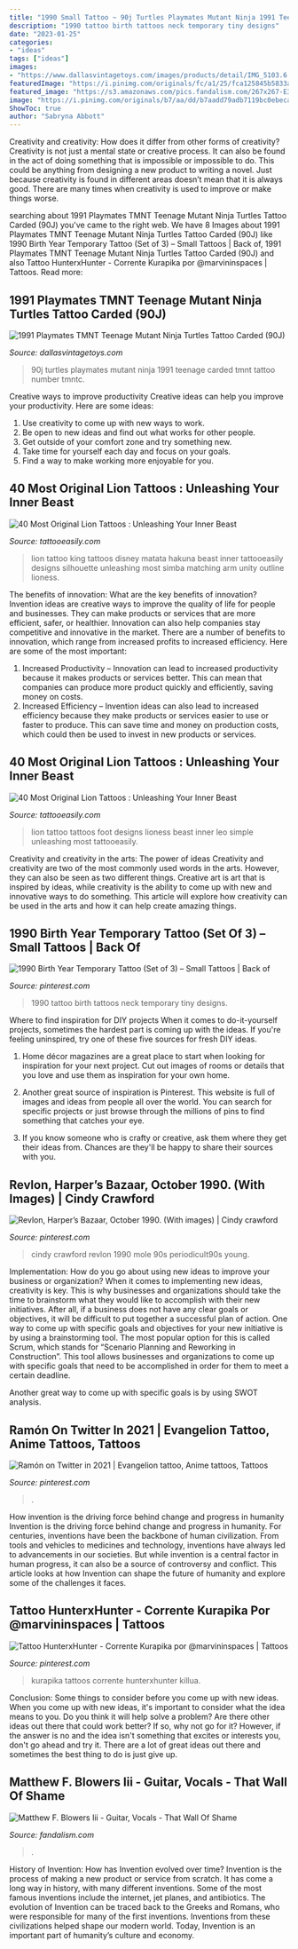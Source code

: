 ```yaml
---
title: "1990 Small Tattoo ~ 90j Turtles Playmates Mutant Ninja 1991 Teenage Carded Tmnt Tattoo Number Tmntc"
description: "1990 tattoo birth tattoos neck temporary tiny designs"
date: "2023-01-25"
categories:
- "ideas"
tags: ["ideas"]
images:
- "https://www.dallasvintagetoys.com/images/products/detail/IMG_5103.6.JPG"
featuredImage: "https://i.pinimg.com/originals/fc/a1/25/fca125845b5833ae53543c019c566608.png"
featured_image: "https://s3.amazonaws.com/pics.fandalism.com/267x267-E328E59C-9355-46AE-A78A61722ED1E97C.jpg"
image: "https://i.pinimg.com/originals/b7/aa/dd/b7aadd79adb7119bc0ebeca567f568c7.jpg"
ShowToc: true
author: "Sabryna Abbott"
---
```



Creativity and creativity: How does it differ from other forms of creativity?
Creativity is not just a mental state or creative process. It can also be found in the act of doing something that is impossible or impossible to do. This could be anything from designing a new product to writing a novel. Just because creativity is found in different areas doesn’t mean that it is always good. There are many times when creativity is used to improve or make things worse.

	

		
searching about 1991 Playmates TMNT Teenage Mutant Ninja Turtles Tattoo Carded (90J) you've came to the right web. We have 8 Images about 1991 Playmates TMNT Teenage Mutant Ninja Turtles Tattoo Carded (90J) like 1990 Birth Year Temporary Tattoo (Set of 3) – Small Tattoos | Back of, 1991 Playmates TMNT Teenage Mutant Ninja Turtles Tattoo Carded (90J) and also Tattoo HunterxHunter - Corrente Kurapika por @marvininspaces | Tattoos. Read more:
		
    
## 1991 Playmates TMNT Teenage Mutant Ninja Turtles Tattoo Carded (90J)

<img loading=lazy src="https://www.dallasvintagetoys.com/images/products/detail/IMG_5103.6.JPG" onerror="this.onerror=null;this.src='https://tse1.mm.bing.net/th?id=OIP.tIIyg4NVfuFFmStJkXJJswHaJ4&amp;pid=15.1';" alt="1991 Playmates TMNT Teenage Mutant Ninja Turtles Tattoo Carded (90J)">

_Source: dallasvintagetoys.com_

>90j turtles playmates mutant ninja 1991 teenage carded tmnt tattoo number tmntc. 

	

Creative ways to improve productivity
Creative ideas can help you improve your productivity. Here are some ideas: 
1. Use creativity to come up with new ways to work.
2. Be open to new ideas and find out what works for other people. 
3. Get outside of your comfort zone and try something new. 
4. Take time for yourself each day and focus on your goals. 
5. Find a way to make working more enjoyable for you.

    
## 40 Most Original Lion Tattoos : Unleashing Your Inner Beast

<img loading=lazy src="http://www.tattooeasily.com/wp-content/uploads/2014/05/8dbbc0c7f563ce40ca0cee57c4f7de03.jpg" onerror="this.onerror=null;this.src='https://tse3.mm.bing.net/th?id=OIP.N2WIIUedSbT3TFyEmf4IDwHaHt&amp;pid=15.1';" alt="40 Most Original Lion Tattoos : Unleashing Your Inner Beast">

_Source: tattooeasily.com_

>lion tattoo king tattoos disney matata hakuna beast inner tattooeasily designs silhouette unleashing most simba matching arm unity outline lioness. 

	

The benefits of innovation: What are the key benefits of innovation?
Invention ideas are creative ways to improve the quality of life for people and businesses. They can make products or services that are more efficient, safer, or healthier. Innovation can also help companies stay competitive and innovative in the market. There are a number of benefits to innovation, which range from increased profits to increased efficiency. Here are some of the most important: 
1. Increased Productivity – Innovation can lead to increased productivity because it makes products or services better. This can mean that companies can produce more product quickly and efficiently, saving money on costs. 
2. Increased Efficiency – Invention ideas can also lead to increased efficiency because they make products or services easier to use or faster to produce. This can save time and money on production costs, which could then be used to invest in new products or services.

    
## 40 Most Original Lion Tattoos : Unleashing Your Inner Beast

<img loading=lazy src="http://www.tattooeasily.com/wp-content/uploads/2014/05/Lion-Tattoo.jpg" onerror="this.onerror=null;this.src='https://tse4.mm.bing.net/th?id=OIP.18jmcrXlq6o5gXs5ltWsAQHaGO&amp;pid=15.1';" alt="40 Most Original Lion Tattoos : Unleashing Your Inner Beast">

_Source: tattooeasily.com_

>lion tattoo tattoos foot designs lioness beast inner leo simple unleashing most tattooeasily. 

	

Creativity and creativity in the arts: The power of ideas
Creativity and creativity are two of the most commonly used words in the arts. However, they can also be seen as two different things. Creative art is art that is inspired by ideas, while creativity is the ability to come up with new and innovative ways to do something. This article will explore how creativity can be used in the arts and how it can help create amazing things.

    
## 1990 Birth Year Temporary Tattoo (Set Of 3) – Small Tattoos | Back Of

<img loading=lazy src="https://i.pinimg.com/originals/fc/a1/25/fca125845b5833ae53543c019c566608.png" onerror="this.onerror=null;this.src='https://tse3.mm.bing.net/th?id=OIP.4uTPZhstWUzXqNBTv45VOgHaHa&amp;pid=15.1';" alt="1990 Birth Year Temporary Tattoo (Set of 3) – Small Tattoos | Back of">

_Source: pinterest.com_

>1990 tattoo birth tattoos neck temporary tiny designs. 

	

Where to find inspiration for DIY projects
When it comes to do-it-yourself projects, sometimes the hardest part is coming up with the ideas. If you're feeling uninspired, try one of these five sources for fresh DIY ideas.
1. Home décor magazines are a great place to start when looking for inspiration for your next project. Cut out images of rooms or details that you love and use them as inspiration for your own home.

2. Another great source of inspiration is Pinterest. This website is full of images and ideas from people all over the world. You can search for specific projects or just browse through the millions of pins to find something that catches your eye.

3. If you know someone who is crafty or creative, ask them where they get their ideas from. Chances are they'll be happy to share their sources with you.


    
## Revlon, Harper’s Bazaar, October 1990. (With Images) | Cindy Crawford

<img loading=lazy src="https://i.pinimg.com/originals/b7/aa/dd/b7aadd79adb7119bc0ebeca567f568c7.jpg" onerror="this.onerror=null;this.src='https://tse2.mm.bing.net/th?id=OIP.7z_71QXYHvP4zg4b3BIa1QHaJt&amp;pid=15.1';" alt="Revlon, Harper’s Bazaar, October 1990. (With images) | Cindy crawford">

_Source: pinterest.com_

>cindy crawford revlon 1990 mole 90s periodicult90s young. 

	

Implementation: How do you go about using new ideas to improve your business or organization?
When it comes to implementing new ideas, creativity is key. This is why businesses and organizations should take the time to brainstorm what they would like to accomplish with their new initiatives. After all, if a business does not have any clear goals or objectives, it will be difficult to put together a successful plan of action.
One way to come up with specific goals and objectives for your new initiative is by using a brainstorming tool. The most popular option for this is called Scrum, which stands for “Scenario Planning and Reworking in Construction”. This tool allows businesses and organizations to come up with specific goals that need to be accomplished in order for them to meet a certain deadline.

Another great way to come up with specific goals is by using SWOT analysis.

    
## Ramón On Twitter In 2021 | Evangelion Tattoo, Anime Tattoos, Tattoos

<img loading=lazy src="https://i.pinimg.com/736x/c8/4b/ab/c84babf33b66ad0ec35ee371c3a02962.jpg" onerror="this.onerror=null;this.src='https://tse4.mm.bing.net/th?id=OIP.Sk29rruCfwm6nVmcJlyy_wHaJ3&amp;pid=15.1';" alt="Ramón on Twitter in 2021 | Evangelion tattoo, Anime tattoos, Tattoos">

_Source: pinterest.com_

>. 

	

How invention is the driving force behind change and progress in humanity
Invention is the driving force behind change and progress in humanity. For centuries, inventions have been the backbone of human civilization. From tools and vehicles to medicines and technology, inventions have always led to advancements in our societies. But while invention is a central factor in human progress, it can also be a source of controversy and conflict. This article looks at how Invention can shape the future of humanity and explore some of the challenges it faces.

    
## Tattoo HunterxHunter - Corrente Kurapika Por @marvininspaces | Tattoos

<img loading=lazy src="https://i.pinimg.com/736x/1c/fc/45/1cfc45f3111705c00547aca050127d91.jpg" onerror="this.onerror=null;this.src='https://tse2.mm.bing.net/th?id=OIP.pJfaYGv1h5EL14EGGRFsvQHaHa&amp;pid=15.1';" alt="Tattoo HunterxHunter - Corrente Kurapika por @marvininspaces | Tattoos">

_Source: pinterest.com_

>kurapika tattoos corrente hunterxhunter killua. 

	

Conclusion: Some things to consider before you come up with new ideas.
When you come up with new ideas, it's important to consider what the idea means to you. Do you think it will help solve a problem? Are there other ideas out there that could work better? If so, why not go for it? However, if the answer is no and the idea isn't something that excites or interests you, don't go ahead and try it. There are a lot of great ideas out there and sometimes the best thing to do is just give up.

    
## Matthew F. Blowers Iii - Guitar, Vocals - That Wall Of Shame

<img loading=lazy src="https://s3.amazonaws.com/pics.fandalism.com/267x267-E328E59C-9355-46AE-A78A61722ED1E97C.jpg" onerror="this.onerror=null;this.src='https://tse2.mm.bing.net/th?id=OIP.3cyy6uDLEI7AaEXz-DHbEAAAAA&amp;pid=15.1';" alt="Matthew F. Blowers Iii - Guitar, Vocals - That Wall Of Shame">

_Source: fandalism.com_

>. 

	

History of Invention: How has Invention evolved over time?
Invention is the process of making a new product or service from scratch. It has come a long way in history, with many different inventions. Some of the most famous inventions include the internet, jet planes, and antibiotics. The evolution of Invention can be traced back to the Greeks and Romans, who were responsible for many of the first inventions. Inventions from these civilizations helped shape our modern world. Today, Invention is an important part of humanity’s culture and economy.

